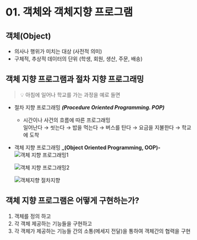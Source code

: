 # 01. 객체와 객체지향 프로그램
    
## 객체(Object)    
- 의사나 행위가 미치는 대상 (사전적 의미)   
- 구체적, 추상적 데이터의 단위 (학생, 회원, 생산, 주문, 배송)    
    
## 객체 지향 프로그램과 절차 지향 프로그래밍

> 💡 아침에 일어나 학교를 가는 과정을 예로 들면   

- 절차 지향 프로그래밍 **_(Procedure Oriented Programming. POP)_**    
    - 시간이나 사건의 흐름에 따른 프로그래밍    
    일어난다 → 씻는다 → 밥을 먹는다 → 버스를 탄다 → 요금을 지불한다 → 학교에 도착    
     
- 객체 지향 프로그래밍 **_(Object Oriented Programming, OOP)-**     
    ![객체 지향 프로그래밍1](../resources/image/객체지향1.png)
    
    ![객체 지향 프로그래밍2](../resources/image/객체지향2.png)
    
    ![객체지향 절차지향](../resources/image/객체지향절차지향.png)

## 객체 지향 프로그램은 어떻게 구현하는가?
1. 객체를 정의 하고   
2. 각 객체 제공하는 기능들을 구현하고   
3. 각 객체가 제공하는 기능들 간의 소통(메세지 전달)을 통하여 객체간의 협력을 구현   

